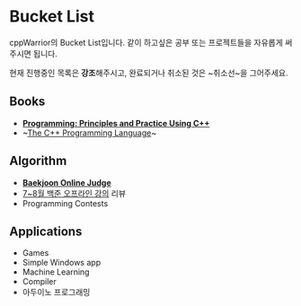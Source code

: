 # Bucket List
cppWarrior의 Bucket List입니다. 같이 하고싶은 공부 또는 프로젝트들을 자유롭게 써주시면 됩니다.

현재 진행중인 목록은 **강조**해주시고, 완료되거나 취소된 것은 ~취소선~을 그어주세요.

## Books
- **[Programming: Principles and Practice Using C++](http://www.kyobobook.co.kr/product/detailViewKor.laf?ejkGb=KOR&mallGb=KOR&barcode=9788960777866&orderClick=LAG&Kc=)**
- ~[The C++ Programming Language](http://www.kyobobook.co.kr/product/detailViewKor.laf?ejkGb=KOR&mallGb=KOR&barcode=9788960778092&orderClick=LAG&Kc=)~

## Algorithm
- **[Baekjoon Online Judge](https://www.acmicpc.net/)**
- [7~8월 백준 오프라인 강의](https://www.acmicpc.net/lecture/57) 리뷰
- Programming Contests

## Applications
- Games
- Simple Windows app
- Machine Learning
- Compiler
- 아두이노 프로그래밍
